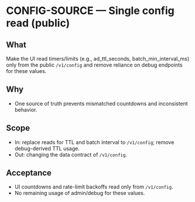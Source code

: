 # CONFIG-SOURCE — Single config read (public)

## What
Make the UI read timers/limits (e.g., ad_ttl_seconds, batch_min_interval_ms) only from the public `/v1/config` and remove reliance on debug endpoints for these values.

## Why
- One source of truth prevents mismatched countdowns and inconsistent behavior.

## Scope
- In: replace reads for TTL and batch interval to `/v1/config`; remove debug-derived TTL usage.
- Out: changing the data contract of `/v1/config`.

## Acceptance
- UI countdowns and rate-limit backoffs read only from `/v1/config`.
- No remaining usage of admin/debug for these values.
